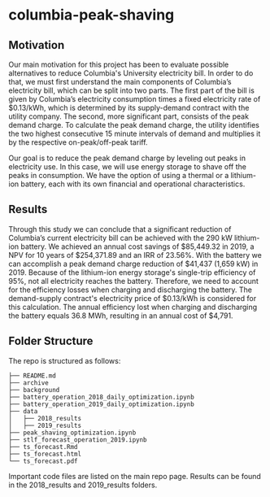 # columbia-peak-shaving

## Motivation

Our main motivation for this project has been to evaluate possible alternatives to reduce Columbia's University electricity bill. In order to do that, we must first understand the main components of Columbia’s electricity bill, which can be split into two parts. The first part of the bill is given by Columbia’s electricity consumption times a fixed electricity rate of $0.13/kWh, which is determined by its supply-demand contract with the utility company. The second, more significant part, consists of the peak demand charge. To calculate the peak demand charge, the utility identifies the two highest consecutive 15 minute intervals of demand and multiplies it by the respective on-peak/off-peak tariff.

Our goal is to reduce the peak demand charge by leveling out peaks in electricity use. In this case, we will use energy storage to shave off the peaks in consumption. We have the option of using a thermal or a lithium-ion battery, each with its own financial and operational characteristics.

## Results 

Through this study we can conclude that a significant reduction of Columbia’s current electricity bill can be achieved with the 290 kW lithium-ion battery. We achieved an annual cost savings of $85,449.32 in 2019, a NPV for 10 years of $254,371.89 and an IRR of 23.56%. With the battery we can accomplish a peak demand charge reduction of $41,437 (1,659 kW) in 2019. Because of the lithium-ion energy storage's single-trip efficiency of 95%, not all
electricity reaches the battery. Therefore, we need to account for the efficiency losses when charging and discharging the battery. The demand-supply contract's electricity price of $0.13/kWh is considered for this calculation. The annual efficiency lost when charging and discharging the battery equals 36.8 MWh, resulting in an annual cost of $4,791.

## Folder Structure

The repo is structured as follows: 

```
├── README.md
├── archive
├── background
├── battery_operation_2018_daily_optimization.ipynb
├── battery_operation_2019_daily_optimization.ipynb
├── data
│   ├── 2018_results
│   ├── 2019_results
├── peak_shaving_optimization.ipynb
├── stlf_forecast_operation_2019.ipynb
├── ts_forecast.Rmd
├── ts_forecast.html
└── ts_forecast.pdf

```
Important code files are listed on the main repo page. Results can be found in the 2018_results and 2019_results folders.